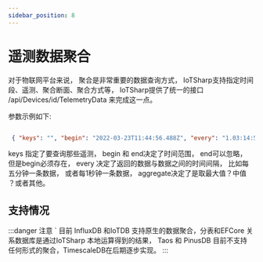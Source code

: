 ```yaml
---
sidebar_position: 8
---
```


# 遥测数据聚合

对于物联网平台来说， 聚合是非常重要的数据查询方式， IoTSharp支持指定时间段、遥测、聚合断面、聚合方式等， IoTSharp提供了统一的接口 /api/Devices/id/TelemetryData 来完成这一点。 

参数示例如下:

```json

 { "keys": "", "begin": "2022-03-23T11:44:56.488Z", "every": "1.03:14:56:166", "aggregate": "Mean" }
```
keys  指定了要查询那些遥测， begin 和 end决定了时间范围， end可以忽略， 但是begin必须存在， every 决定了返回的数据与数据之间的时间间隔， 比如每五分钟一条数据， 或者每1秒钟一条数据， aggregate决定了是取最大值？中值 ？或者其他。 


##  支持情况

:::danger 注意
` 目前 InfluxDB 和IoTDB 支持原生的数据聚合，分表和EFCore 关系数据库是通过IoTSharp 本地运算得到的结果， Taos 和 PinusDB 目前不支持 任何形式的聚合，TimescaleDB在后期逐步实现。 
:::